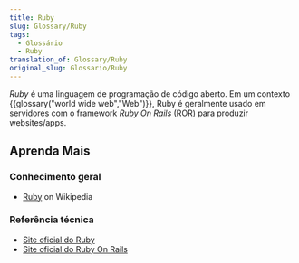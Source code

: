 ```yaml
---
title: Ruby
slug: Glossary/Ruby
tags:
  - Glossário
  - Ruby
translation_of: Glossary/Ruby
original_slug: Glossario/Ruby
---
```

_Ruby_ é uma linguagem de programação de código aberto. Em um contexto {{glossary("world wide web","Web")}}, Ruby é geralmente usado em servidores com o framework _Ruby On Rails_ (ROR) para produzir websites/apps.

## Aprenda Mais

### Conhecimento geral

- [Ruby](https://en.wikipedia.org/wiki/Ruby_%28programming_language%29) on Wikipedia

### Referência técnica

- [Site oficial do Ruby](https://www.ruby-lang.org)
- [Site oficial do Ruby On Rails](https://rubyonrails.org/)
